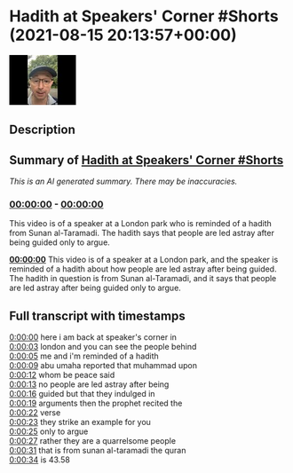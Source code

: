 # Hadith at Speakers' Corner #Shorts (2021-08-15 20:13:57+00:00)

![alt Hadith at Speakers' Corner #Shorts](SOkeqm14RlI.jpg "Hadith at Speakers' Corner #Shorts")

## Description



## Summary of [Hadith at Speakers' Corner #Shorts](https://www.youtube.com/watch?v=SOkeqm14RlI)


*This is an AI generated summary. There may be inaccuracies. [](/)*

### [00:00:00](https://www.youtube.com/watch?v=SOkeqm14RlI&t=0) - [00:00:00](https://www.youtube.com/watch?v=SOkeqm14RlI&t=0)

This video is of a speaker at a London park who is reminded of a hadith from Sunan al-Taramadi. The hadith says that people are led astray after being guided only to argue.

**[00:00:00](https://www.youtube.com/watch?v=SOkeqm14RlI&t=0)** This video is of a speaker at a London park, and the speaker is reminded of a hadith about how people are led astray after being guided. The hadith in question is from Sunan al-Taramadi, and it says that people are led astray after being guided only to argue.

## Full transcript with timestamps

[0:00:00](https://youtu.be/SOkeqm14RlI?t=0) here i am back at speaker's corner in  
[0:00:03](https://youtu.be/SOkeqm14RlI?t=3) london and you can see the people behind  
[0:00:05](https://youtu.be/SOkeqm14RlI?t=5) me and i'm reminded of a hadith  
[0:00:09](https://youtu.be/SOkeqm14RlI?t=9) abu umaha reported that muhammad upon  
[0:00:12](https://youtu.be/SOkeqm14RlI?t=12) whom be peace said  
[0:00:13](https://youtu.be/SOkeqm14RlI?t=13) no people are led astray after being  
[0:00:16](https://youtu.be/SOkeqm14RlI?t=16) guided but that they indulged in  
[0:00:19](https://youtu.be/SOkeqm14RlI?t=19) arguments then the prophet recited the  
[0:00:22](https://youtu.be/SOkeqm14RlI?t=22) verse  
[0:00:23](https://youtu.be/SOkeqm14RlI?t=23) they strike an example for you  
[0:00:25](https://youtu.be/SOkeqm14RlI?t=25) only to argue  
[0:00:27](https://youtu.be/SOkeqm14RlI?t=27) rather they are a quarrelsome people  
[0:00:31](https://youtu.be/SOkeqm14RlI?t=31) that is from sunan al-taramadi the quran  
[0:00:34](https://youtu.be/SOkeqm14RlI?t=34) is 43.58  
